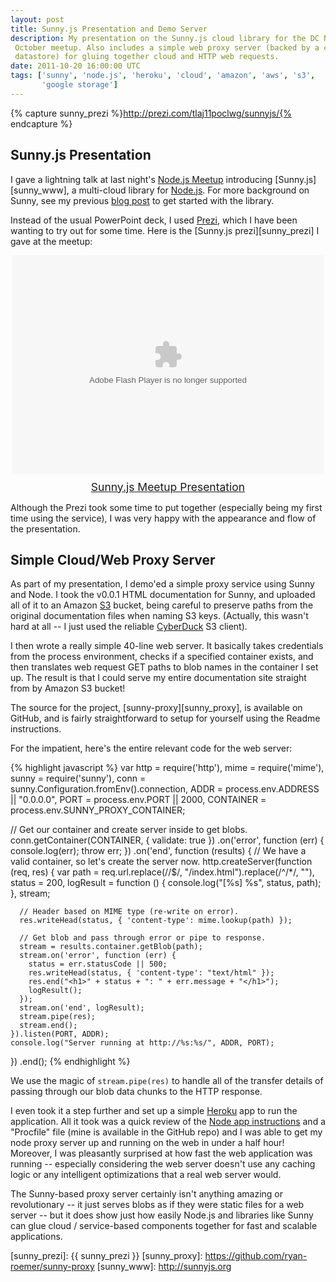 ```yaml
---
layout: post
title: Sunny.js Presentation and Demo Server
description: My presentation on the Sunny.js cloud library for the DC Node.js
 October meetup. Also includes a simple web proxy server (backed by a cloud
 datastore) for gluing together cloud and HTTP web requests.
date: 2011-10-20 16:00:00 UTC
tags: ['sunny', 'node.js', 'heroku', 'cloud', 'amazon', 'aws', 's3',
       'google storage']
---
```

{% capture sunny_prezi %}http://prezi.com/tlaj11poclwg/sunnyjs/{% endcapture %}

## Sunny.js Presentation

I gave a lightning talk at last night's [Node.js Meetup][meetup] introducing
[Sunny.js][sunny_www], a multi-cloud library for [Node.js][node]. For more
background on Sunny, see my previous [blog post][sunny_post] to get started
with the library.

Instead of the usual PowerPoint deck, I used [Prezi][prezi], which I have
been wanting to try out for some time. Here is the
[Sunny.js prezi][sunny_prezi] I gave at the meetup:

<div class="prezi-player">
  <style type="text/css" media="screen">
    .prezi-player {
      width: 500px;
      margin-left: auto;
      margin-right: auto;
    }
    .prezi-title {
      margin-top: 10px;
      font-size: 1.25em;
      text-align: center;
    }
  </style>
  <object id="prezi_tlaj11poclwg" name="prezi_tlaj11poclwg" classid="clsid:D27CDB6E-AE6D-11cf-96B8-444553540000" width="500" height="350">
    <param name="movie" value="http://prezi.com/bin/preziloader.swf"/>
    <param name="allowfullscreen" value="true"/>
    <param name="allowscriptaccess" value="always"/>
    <param name="bgcolor" value="#ffffff"/>
    <param name="flashvars" value="prezi_id=tlaj11poclwg&amp;lock_to_path=0&amp;color=ffffff&amp;autoplay=no&amp;autohide_ctrls=0"/>
    <embed id="preziEmbed_tlaj11poclwg" name="preziEmbed_tlaj11poclwg" src="http://prezi.com/bin/preziloader.swf" type="application/x-shockwave-flash" allowfullscreen="true" allowscriptaccess="always" width="500" height="350" bgcolor="#ffffff" flashvars="prezi_id=tlaj11poclwg&amp;lock_to_path=0&amp;color=ffffff&amp;autoplay=no&amp;autohide_ctrls=0"/>
  </object>
  <div class="prezi-title">
    <a href="{{ sunny_prezi }}">Sunny.js Meetup Presentation</a>
  </div>
</div>

Although the Prezi took some time to put together (especially being my first
time using the service), I was very happy with the appearance and flow of the
presentation.

## Simple Cloud/Web Proxy Server

As part of my presentation, I demo'ed a simple proxy service using Sunny and
Node. I took the v0.0.1 HTML documentation for Sunny, and uploaded all of it
to an Amazon [S3][s3] bucket, being careful to preserve paths from the original
documentation files when naming S3 keys. (Actually, this wasn't hard at all --
I just used the reliable [CyberDuck][cyberduck] S3 client).

I then wrote a really simple 40-line web server. It basically takes credentials
from the process environment, checks if a specified container exists, and
then translates web request GET paths to blob names in the container I set
up. The result is that I could serve my entire documentation site straight
from by Amazon S3 bucket!

The source for the project, [sunny-proxy][sunny_proxy], is available on GitHub,
and is fairly straightforward to setup for yourself using the Readme
instructions.

<!-- more start -->

For the impatient, here's the entire relevant code for the web server:

{% highlight javascript %}
var http = require('http'),
  mime = require('mime'),
  sunny = require('sunny'),
  conn = sunny.Configuration.fromEnv().connection,
  ADDR = process.env.ADDRESS || "0.0.0.0",
  PORT = process.env.PORT || 2000,
  CONTAINER = process.env.SUNNY_PROXY_CONTAINER;

// Get our container and create server inside to get blobs.
conn.getContainer(CONTAINER, { validate: true })
  .on('error', function (err) {
    console.log(err);
    throw err;
  })
  .on('end', function (results) {
    // We have a valid container, so let's create the server now.
    http.createServer(function (req, res) {
      var path = req.url.replace(/\/$/, "/index.html").replace(/^\/*/, ""),
        status = 200,
        logResult = function () {
          console.log("[%s] %s", status, path); },
        stream;

      // Header based on MIME type (re-write on error).
      res.writeHead(status, { 'content-type': mime.lookup(path) });

      // Get blob and pass through error or pipe to response.
      stream = results.container.getBlob(path);
      stream.on('error', function (err) {
        status = err.statusCode || 500;
        res.writeHead(status, { 'content-type': "text/html" });
        res.end("<h1>" + status + ": " + err.message + "</h1>");
        logResult();
      });
      stream.on('end', logResult);
      stream.pipe(res);
      stream.end();
    }).listen(PORT, ADDR);
    console.log("Server running at http://%s:%s/", ADDR, PORT);
  })
  .end();
{% endhighlight %}

We use the magic of ``stream.pipe(res)`` to handle all of the transfer details
of passing through our blob data chunks to the HTTP response.

I even took it a step further and set up a simple [Heroku][heroku] app to run
the application. All it took was a quick review of the
[Node app instructions][heroku_node] and a "Procfile" file (mine is available
in the GitHub repo) and I was able to get my node proxy server up and running
on the web in under a half hour! Moreover, I was pleasantly surprised at
how fast the web application was running -- especially considering the web
server doesn't use any caching logic or any intelligent optimizations that
a real web server would.

The Sunny-based proxy server certainly isn't anything amazing or
revolutionary -- it just serves blobs as if they were static files for a
web server -- but it does show just how easily Node.js and libraries like
Sunny can glue cloud / service-based components together for fast and
scalable applications.

[cyberduck]: http://cyberduck.ch/
[heroku]: http://www.heroku.com/
[heroku_node]: http://devcenter.heroku.com/articles/node-js
[meetup]: http://nodedc-october-eorg.eventbrite.com/
[node]: http://nodejs.org
[prezi]: http://prezi.com
[s3]: http://aws.amazon.com/s3/
[sunny_post]: http://loose-bits.com/2011/10/16/node-sunny-cloud-library.html
[sunny_prezi]: {{ sunny_prezi }}
[sunny_proxy]: https://github.com/ryan-roemer/sunny-proxy
[sunny_www]: http://sunnyjs.org

<!-- more end -->
